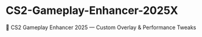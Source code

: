 # CS2-Gameplay-Enhancer-2025X
🚀 CS2 Gameplay Enhancer 2025 — Custom Overlay &amp; Performance Tweaks
